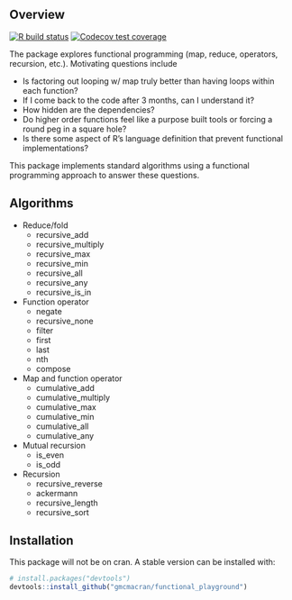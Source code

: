
<!-- README.md is generated from README.Rmd. Please edit that file -->

## Overview

<!-- badges: start -->

[![R build
status](https://github.com/gmcmacran/functional_playground/workflows/R-CMD-check/badge.svg)](https://github.com/gmcmacran/functional_playground/actions)
[![Codecov test
coverage](https://codecov.io/gh/gmcmacran/functional_playground/branch/main/graph/badge.svg)](https://codecov.io/gh/gmcmacran/functional_playground?branch=master)
<!-- badges: end -->

The package explores functional programming (map, reduce, operators,
recursion, etc.). Motivating questions include

-   Is factoring out looping w/ map truly better than having loops
    within each function?
-   If I come back to the code after 3 months, can I understand it?
-   How hidden are the dependencies?
-   Do higher order functions feel like a purpose built tools or forcing
    a round peg in a square hole?
-   Is there some aspect of R’s language definition that prevent
    functional implementations?

This package implements standard algorithms using a functional
programming approach to answer these questions.

## Algorithms

-   Reduce/fold
    -   recursive_add
    -   recursive_multiply
    -   recursive_max
    -   recursive_min
    -   recursive_all
    -   recursive_any
    -   recursive_is_in
-   Function operator
    -   negate
    -   recursive_none
    -   filter
    -   first
    -   last
    -   nth
    -   compose
-   Map and function operator
    -   cumulative_add
    -   cumulative_multiply
    -   cumulative_max
    -   cumulative_min
    -   cumulative_all
    -   cumulative_any
-   Mutual recursion
    -   is_even
    -   is_odd
-   Recursion
    -   recursive_reverse
    -   ackermann
    -   recursive_length
    -   recursive_sort

## Installation

This package will not be on cran. A stable version can be installed
with:

``` r
# install.packages("devtools")
devtools::install_github("gmcmacran/functional_playground")
```
